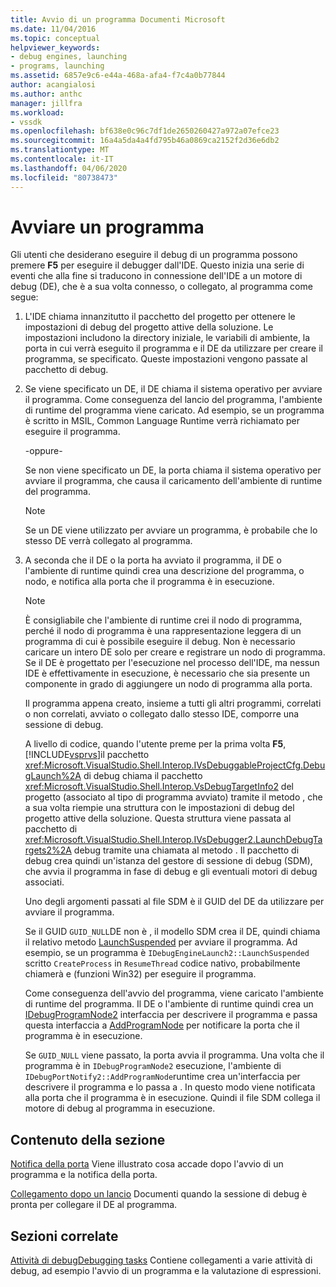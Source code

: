 ```yaml
---
title: Avvio di un programma Documenti Microsoft
ms.date: 11/04/2016
ms.topic: conceptual
helpviewer_keywords:
- debug engines, launching
- programs, launching
ms.assetid: 6857e9c6-e44a-468a-afa4-f7c4a0b77844
author: acangialosi
ms.author: anthc
manager: jillfra
ms.workload:
- vssdk
ms.openlocfilehash: bf638e0c96c7df1de2650260427a972a07efce23
ms.sourcegitcommit: 16a4a5da4a4fd795b46a0869ca2152f2d36e6db2
ms.translationtype: MT
ms.contentlocale: it-IT
ms.lasthandoff: 04/06/2020
ms.locfileid: "80738473"
---
```

# <a name="launch-a-program"></a>Avviare un programma
Gli utenti che desiderano eseguire il debug di un programma possono premere **F5** per eseguire il debugger dall'IDE. Questo inizia una serie di eventi che alla fine si traducono in connessione dell'IDE a un motore di debug (DE), che è a sua volta connesso, o collegato, al programma come segue:

1. L'IDE chiama innanzitutto il pacchetto del progetto per ottenere le impostazioni di debug del progetto attive della soluzione. Le impostazioni includono la directory iniziale, le variabili di ambiente, la porta in cui verrà eseguito il programma e il DE da utilizzare per creare il programma, se specificato. Queste impostazioni vengono passate al pacchetto di debug.

2. Se viene specificato un DE, il DE chiama il sistema operativo per avviare il programma. Come conseguenza del lancio del programma, l'ambiente di runtime del programma viene caricato. Ad esempio, se un programma è scritto in MSIL, Common Language Runtime verrà richiamato per eseguire il programma.

    -oppure-

    Se non viene specificato un DE, la porta chiama il sistema operativo per avviare il programma, che causa il caricamento dell'ambiente di runtime del programma.

   > [!NOTE]
   > Se un DE viene utilizzato per avviare un programma, è probabile che lo stesso DE verrà collegato al programma.

3. A seconda che il DE o la porta ha avviato il programma, il DE o l'ambiente di runtime quindi crea una descrizione del programma, o nodo, e notifica alla porta che il programma è in esecuzione.

   > [!NOTE]
   > È consigliabile che l'ambiente di runtime crei il nodo di programma, perché il nodo di programma è una rappresentazione leggera di un programma di cui è possibile eseguire il debug. Non è necessario caricare un intero DE solo per creare e registrare un nodo di programma. Se il DE è progettato per l'esecuzione nel processo dell'IDE, ma nessun IDE è effettivamente in esecuzione, è necessario che sia presente un componente in grado di aggiungere un nodo di programma alla porta.

   Il programma appena creato, insieme a tutti gli altri programmi, correlati o non correlati, avviato o collegato dallo stesso IDE, comporre una sessione di debug.

   A livello di codice, quando l'utente preme per la prima volta **F5**, [!INCLUDE[vsprvs](../../code-quality/includes/vsprvs_md.md)]il pacchetto <xref:Microsoft.VisualStudio.Shell.Interop.IVsDebuggableProjectCfg.DebugLaunch%2A> di debug chiama il pacchetto <xref:Microsoft.VisualStudio.Shell.Interop.VsDebugTargetInfo2> del progetto (associato al tipo di programma avviato) tramite il metodo , che a sua volta riempie una struttura con le impostazioni di debug del progetto attive della soluzione. Questa struttura viene passata al pacchetto di <xref:Microsoft.VisualStudio.Shell.Interop.IVsDebugger2.LaunchDebugTargets2%2A> debug tramite una chiamata al metodo . Il pacchetto di debug crea quindi un'istanza del gestore di sessione di debug (SDM), che avvia il programma in fase di debug e gli eventuali motori di debug associati.

   Uno degli argomenti passati al file SDM è il GUID del DE da utilizzare per avviare il programma.

   Se il GUID `GUID_NULL`DE non è , il modello SDM crea il DE, quindi chiama il relativo metodo [LaunchSuspended](../../extensibility/debugger/reference/idebugenginelaunch2-launchsuspended.md) per avviare il programma. Ad esempio, se un programma è `IDebugEngineLaunch2::LaunchSuspended` scritto `CreateProcess` in `ResumeThread` codice nativo, probabilmente chiamerà e (funzioni Win32) per eseguire il programma.

   Come conseguenza dell'avvio del programma, viene caricato l'ambiente di runtime del programma. Il DE o l'ambiente di runtime quindi crea un [IDebugProgramNode2](../../extensibility/debugger/reference/idebugprogramnode2.md) interfaccia per descrivere il programma e passa questa interfaccia a [AddProgramNode](../../extensibility/debugger/reference/idebugportnotify2-addprogramnode.md) per notificare la porta che il programma è in esecuzione.

   Se `GUID_NULL` viene passato, la porta avvia il programma. Una volta che il programma è in `IDebugProgramNode2` esecuzione, l'ambiente di `IDebugPortNotify2::AddProgramNode`runtime crea un'interfaccia per descrivere il programma e lo passa a . In questo modo viene notificata alla porta che il programma è in esecuzione. Quindi il file SDM collega il motore di debug al programma in esecuzione.

## <a name="in-this-section"></a>Contenuto della sezione
 [Notifica della porta](../../extensibility/debugger/notifying-the-port.md) Viene illustrato cosa accade dopo l'avvio di un programma e la notifica della porta.

 [Collegamento dopo un lancio](../../extensibility/debugger/attaching-after-a-launch.md) Documenti quando la sessione di debug è pronta per collegare il DE al programma.

## <a name="related-sections"></a>Sezioni correlate
 [Attività di debugDebugging tasks](../../extensibility/debugger/debugging-tasks.md) Contiene collegamenti a varie attività di debug, ad esempio l'avvio di un programma e la valutazione di espressioni.

